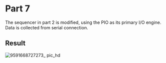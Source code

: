 # Part 7
The sequencer in part 2 is modified, using the PIO as its primary I/O engine. Data is collected from serial connection.

## Result
![9591668727273_ pic_hd](https://user-images.githubusercontent.com/114015725/202752330-62396a4b-0d94-425b-895d-66d75b456a81.jpg)
